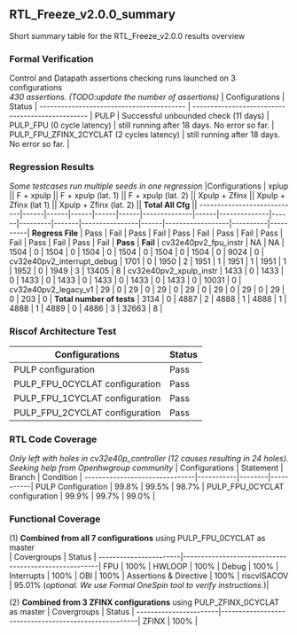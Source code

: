 ## RTL_Freeze_v2.0.0_summary
Short summary table for the RTL_Freeze_v2.0.0 results overview

### Formal Verification
Control and Datapath assertions checking runs launched on 3 configurations  
*430 assertions. (TODO:update the number of assertions)*
| Configurations                          | Status                                           |
----------------------------------------- | ------------------------------------------------ |
PULP                                      | Successful unbounded check (11 days)             |
PULP_FPU (0 cycle latency)                | still running after 18 days. No error so far.    |
PULP_FPU_ZFINX_2CYCLAT (2 cycles latency) | still running after 18 days. No error so far.    |

### Regression Results
*Some testcases run multiple seeds in one regression*
|Configurations             | xplup      || F + xpulp  || F + xpulp (lat. 1) || F + xpulp (lat. 2) || Xpulp + Zfinx || Xpulp + Zfinx (lat 1) || Xpulp + Zfinx (lat. 2) || **Total All Cfg**  ||
----------------------------|------|------|------|------|------|--------------|------|--------------|------|---------|-------|----------------|------|------------------|----------|----------|
**Regress File**            | Pass | Fail | Pass | Fail | Pass | Fail         | Pass | Fail         | Pass | Fail    | Pass  | Fail           | Pass | Fail             | **Pass** | **Fail** |
cv32e40pv2_fpu_instr        | NA   | NA   | 1504 | 0    | 1504 | 0            | 1504 | 0            | 1504 | 0       | 1504  | 0              | 1504 | 0                | 9024     | 0        |
cv32e40pv2_interrupt_debug	| 1701 | 0    | 1950 | 2    | 1951 | 1            | 1951 | 1            | 1951 | 1       | 1952  | 0              | 1949 | 3                | 13405    | 8        |
cv32e40pv2_xpulp_instr      | 1433 | 0    | 1433 | 0    | 1433 | 0            | 1433 | 0            | 1433 | 0       | 1433  | 0              | 1433 | 0                | 10031    | 0        |
cv32e40pv2_legacy_v1        | 29   | 0    | 29   | 0    | 29   | 0            | 29   | 0            | 29   | 0       | 29    | 0              | 29   | 0                | 203      | 0        |
**Total number of tests**   | 3134 | 0    | 4887 | 2    | 4888 | 1            | 4888 | 1            | 4888 | 1       | 4889  | 0              | 4886 | 3                | 32663    | 8        |

### Riscof Architecture Test
| Configurations               | Status |
-------------------------------|--------|
PULP configuration             | Pass   |
PULP_FPU_0CYCLAT configuration | Pass   |
PULP_FPU_1CYCLAT configuration | Pass   |
PULP_FPU_2CYCLAT configuration | Pass   |

### RTL Code Coverage
*Only left with holes in cv32e40p_controller (12 causes resulting in 24 holes).
Seeking help from Openhwgroup community*
| Configurations               | Statement | Branch | Condition | 
-------------------------------|-----------|--------|-----------|
PULP Configuration             | 99.8%     | 99.5%  | 98.7%     | 
PULP_FPU_0CYCLAT configuration | 99.9%     | 99.7%  | 99.0%     |

### Functional Coverage
(1) **Combined from all 7 configurations** using PULP_FPU_0CYCLAT as master  
| Covergroups          | Status                                               |
-----------------------|------------------------------------------------------|
FPU                    | 100%                                                 |
HWLOOP                 | 100%                                                 |
Debug                  | 100%                                                 |
Interrupts             | 100%                                                 |
OBI                    | 100%                                                 |
Assertions & Directive | 100%                                                 |
riscvISACOV            | 95.01% (*optional. We use Formal OneSpin tool to verify instructions.*)|

(2) **Combined from 3 ZFINX configurations** using PULP_ZFINX_0CYCLAT as master
| Covergroups          | Status                                               |
-----------------------|------------------------------------------------------|
ZFINX                  | 100%                                                 |

